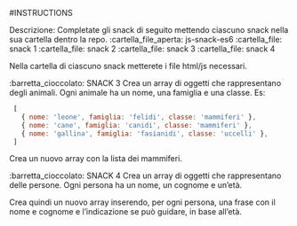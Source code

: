 #INSTRUCTIONS

Descrizione:
Completate gli snack di seguito mettendo ciascuno snack nella sua cartella dentro la repo.
:cartella_file_aperta: js-snack-es6
      :cartella_file: snack 1
      :cartella_file: snack 2
      :cartella_file: snack 3
      :cartella_file: snack 4

Nella cartella di ciascuno snack metterete i file html/js necessari.

:barretta_cioccolato: SNACK 3
Crea un array di oggetti che rappresentano degli animali.
Ogni animale ha un nome, una famiglia e una classe.
Es:
``` javascript
 [
   { nome: 'leone', famiglia: 'felidi', classe: 'mammiferi' },
   { nome: 'cane', famiglia: 'canidi', classe: 'mammiferi' },
   { nome: 'gallina', famiglia: 'fasianidi', classe: 'uccelli' },
 ]
```
Crea un nuovo array con la lista dei mammiferi.

:barretta_cioccolato: SNACK 4
Crea un array di oggetti che rappresentano delle persone.
Ogni persona ha un nome, un cognome e un’età.

Crea quindi un nuovo array inserendo, per ogni persona, una frase con il nome e cognome e l’indicazione se può guidare, in base all’età.